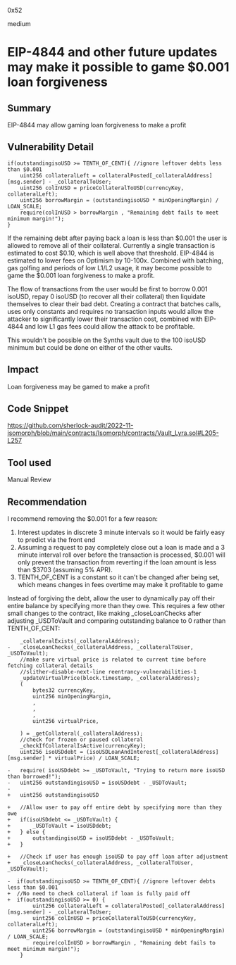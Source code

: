 0x52

medium

# EIP-4844 and other future updates may make it possible to game $0.001 loan forgiveness

## Summary

EIP-4844 may allow gaming loan forgiveness to make a profit

## Vulnerability Detail

    if(outstandingisoUSD >= TENTH_OF_CENT){ //ignore leftover debts less than $0.001
        uint256 collateralLeft = collateralPosted[_collateralAddress][msg.sender] - _collateralToUser;
        uint256 colInUSD = priceCollateralToUSD(currencyKey, collateralLeft); 
        uint256 borrowMargin = (outstandingisoUSD * minOpeningMargin) / LOAN_SCALE;
        require(colInUSD > borrowMargin , "Remaining debt fails to meet minimum margin!");
    }

If the remaining debt after paying back a loan is less than $0.001 the user is allowed to remove all of their collateral. Currently a single transaction is estimated to cost $0.10, which is well above that threshold. EIP-4844 is estimated to lower fees on Optimism by 10-100x. Combined with batching, gas golfing and periods of low L1/L2 usage, it may become possible to game the $0.001 loan forgiveness to make a profit.

The flow of transactions from the user would be first to borrow 0.001 isoUSD, repay 0 isoUSD (to recover all their collateral) then liquidate themselves to clear their bad debt. Creating a contract that batches calls, uses only constants and requires no transaction inputs would allow the attacker to significantly lower their transaction cost, combined with EIP-4844 and low L1 gas fees could allow the attack to be profitable. 

This wouldn't be possible on the Synths vault due to the 100 isoUSD minimum but could be done on either of the other vaults.

## Impact

Loan forgiveness may be gamed to make a profit

## Code Snippet

https://github.com/sherlock-audit/2022-11-isomorph/blob/main/contracts/Isomorph/contracts/Vault_Lyra.sol#L205-L257

## Tool used

Manual Review

## Recommendation

I recommend removing the $0.001 for a few reason:
1. Interest updates in discrete 3 minute intervals so it would be fairly easy to predict via the front end
2. Assuming a request to pay completely close out a loan is made and a 3 minute interval roll over before the transaction is processed, $0.001 will only prevent the transaction from reverting if the loan amount is less than $3703 (assuming 5% APR).
3. TENTH_OF_CENT is a constant so it can't be changed after being set, which means changes in fees overtime may make it profitable to game

Instead of forgiving the debt, allow the user to dynamically pay off their entire balance by specifying more than they owe. This requires a few other small changes to the contract, like making _closeLoanChecks after adjusting _USDToVault and comparing outstanding balance to 0 rather than TENTH_OF_CENT:

        _collateralExists(_collateralAddress);
    -   _closeLoanChecks(_collateralAddress, _collateralToUser, _USDToVault);
        //make sure virtual price is related to current time before fetching collateral details
        //slither-disable-next-line reentrancy-vulnerabilities-1
        _updateVirtualPrice(block.timestamp, _collateralAddress);
        (   
            bytes32 currencyKey,
            uint256 minOpeningMargin,
            ,
            ,
            ,
            uint256 virtualPrice,
            
        ) = _getCollateral(_collateralAddress);
        //check for frozen or paused collateral
        _checkIfCollateralIsActive(currencyKey);
        uint256 isoUSDdebt = (isoUSDLoanAndInterest[_collateralAddress][msg.sender] * virtualPrice) / LOAN_SCALE;

    -   require( isoUSDdebt >= _USDToVault, "Trying to return more isoUSD than borrowed!");
    -   uint256 outstandingisoUSD = isoUSDdebt - _USDToVault;
    - 
    +   uint256 outstandingisoUSD

    +   //Allow user to pay off entire debt by specifying more than they owe
    +   if(isoUSDdebt <= _USDToVault) {
    +       _USDToVault = isoUSDdebt;
    +   } else {
    +       outstandingisoUSD = isoUSDdebt - _USDToVault;
    +   }

    +   //Check if user has enough isoUSD to pay off loan after adjustment
    +   _closeLoanChecks(_collateralAddress, _collateralToUser, _USDToVault);

    -  if(outstandingisoUSD >= TENTH_OF_CENT){ //ignore leftover debts less than $0.001
    +  //No need to check collateral if loan is fully paid off
    +  if(outstandingisoUSD >= 0) {
            uint256 collateralLeft = collateralPosted[_collateralAddress][msg.sender] - _collateralToUser;
            uint256 colInUSD = priceCollateralToUSD(currencyKey, collateralLeft); 
            uint256 borrowMargin = (outstandingisoUSD * minOpeningMargin) / LOAN_SCALE;
            require(colInUSD > borrowMargin , "Remaining debt fails to meet minimum margin!");
        }
